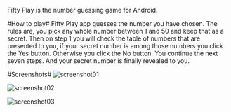 Fifty Play is the number guessing game for Android.

#How to play#
Fifty Play app guesses the number you have chosen. The rules are, you pick any whole number
between 1 and 50 and keep that as a secret. Then on step 1 you will check the table of numbers that
are presented to you, if your secret number is among those numbers you click the Yes button.
Otherwise you click the No button. You continue the next seven steps. And your secret number is
finally revealed to you.

#Screenshots#
![screenshot01](https://bitbucket.org/mkhanyisi/fifty-play/raw/master/screenshots/screenshot01.png)

![screenshot02](https://bitbucket.org/mkhanyisi/fifty-play/raw/master/screenshots/screenshot02.png)

![screenshot03](https://bitbucket.org/mkhanyisi/fifty-play/raw/master/screenshots/screenshot03.png)
